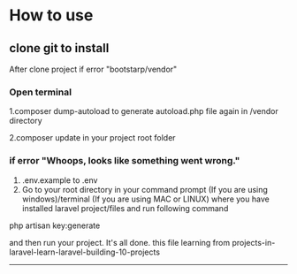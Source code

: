 # How to use

## clone git to install 
After clone project if error "bootstarp/vendor"

### Open terminal

1.composer dump-autoload 
to generate autoload.php file again in /vendor directory

2.composer update 
in your project root folder


### if error "Whoops, looks like something went wrong."
1)  .env.example to .env
2) Go to your root directory in your command prompt (If you are using windows)/terminal (If you are using MAC or LINUX) where you have installed laravel project/files and run following command

php artisan key:generate

and then run your project. It's all done.
this file learning from 
projects-in-laravel-learn-laravel-building-10-projects

----



